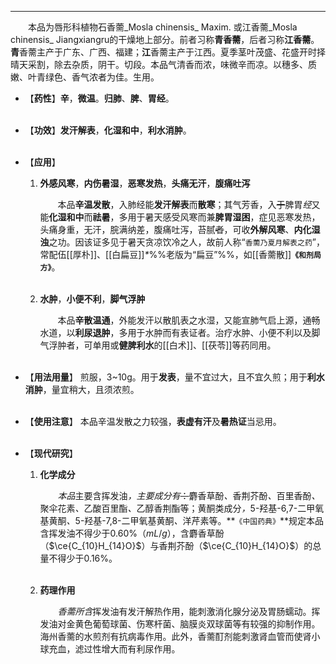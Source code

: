 ---

&emsp;&emsp;本品为唇形科植物石香薷_Mosla chinensis_ Maxim. 或江香薷_Mosla chinensis_ Jiangxiangru的干燥地上部分。前者习称**青香薷**，后者习称**江香薷**。**青**香薷主产于广东、广西、福建；**江**香薷主产于江西。夏季茎叶茂盛、花盛开时择晴天采割，除去杂质，阴干。切段。本品气清香而浓，味微辛而凉。以穗多、质嫩、叶青绿色、香气浓者为佳。生用。

- 【**药性**】**辛**，**微温**。**归肺**、**脾**、**胃经**。<br></br>

- 【**功效**】**发汗解表**，**化湿和中**，**利水消肿**。<br></br>

- 【**应用**】
	1. **外感风寒**，**内伤暑湿**，**恶寒发热**，**头痛无汗**，**腹痛吐泻**
		
		&emsp;&emsp;本品**辛温发散**，入肺经能**发汗解表**而**散寒**；其气芳香，入~~于~~脾胃<dfn>经</dfn>又能**化湿和中**而**祛暑**，多用于暑天感受风寒而兼**脾胃湿困**，症见恶寒发热，头痛身重，无汗，脘满纳差，腹痛吐泻，苔腻~~者~~，可收**外解风寒**、**内化湿浊**之功。因该证多见于暑天贪凉饮冷之人，故前人称“`香薷乃夏月解表之药`”，常配伍[[厚朴]]、[[白扁豆]]<dfn>\*</dfn>%%老版为“扁豆”%%，如[[香薷散]]**`《和剂局方》`**。<br></br>
	
	2. **水肿**，**小便不利**，**脚气浮肿**
		
		&emsp;&emsp;本品**辛散温通**，外能发汗以散肌表之水湿，又能宣肺气启上源，通畅水道，以**利尿退肿**，多用于水肿而有表证者。治疗水肿、小便不利以及脚气浮肿者，可单用或**健脾利水**的[[白术]]、[[茯苓]]等药同用。<br></br>

- 【**用法用量**】
	煎服，3~10g。用于**发表**，量不宜过大，且不宜久煎；用于**利水消肿**，量宜稍大，且须浓煎。<br></br>

- 【**使用注意**】
	本品辛温发散之力较强，**表虚有汗**及**暑热证**当忌用。<br></br>

- 【**现代研究**】
	1. **化学成分**
		
		&emsp;&emsp;<dfn>本品</dfn>主要含挥发油<dfn>，主要成分有</dfn>~~：~~麝香草酚<dfn>、</dfn>香荆芥酚<dfn>、</dfn>百里香酚<dfn>、</dfn>聚伞花素<dfn>、</dfn>乙酸百里酯<dfn>、</dfn>乙醇香荆酯等；黄酮类成分<dfn>，</dfn>$5$-羟基-$6$,$7$-二甲氧基黄酮<dfn>、</dfn>$5$-羟基-$7$,$8$-二甲氧基黄酮<dfn>、</dfn>洋芹素等。**`《中国药典》`**规定本品含挥发油不得少于0.60%（$mL/g$），含麝香草酚（$\ce{C_{10}H_{14}O}$）与香荆芥酚（$\ce{C_{10}H_{14}O}$）的总量不得少于0.16%。<br></br>
	
	2. **药理作用**
		
		&emsp;&emsp;<dfn>香薷所含</dfn>挥发油有发汗解热作用，能刺激消化腺分泌及胃肠蠕动。挥发油对金黄色葡萄球菌、伤寒杆菌、脑膜炎双球菌等有较强的抑制作用。海州香薷的水煎剂有抗病毒作用。此外，香薷酊剂能刺激肾血管而使肾小球充血，滤过性增大而有利尿作用。
